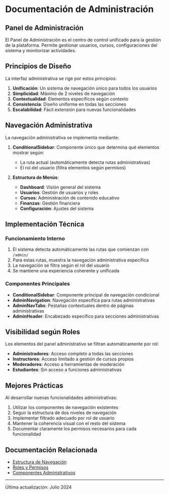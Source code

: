 
# Documentación de Administración

## Panel de Administración

El Panel de Administración es el centro de control unificado para la gestión de la plataforma. Permite gestionar usuarios, cursos, configuraciones del sistema y monitorizar actividades.

## Principios de Diseño

La interfaz administrativa se rige por estos principios:

1. **Unificación**: Un sistema de navegación único para todos los usuarios
2. **Simplicidad**: Máximo de 2 niveles de navegación
3. **Contextualidad**: Elementos específicos según contexto
4. **Consistencia**: Diseño uniforme en todas las secciones
5. **Escalabilidad**: Fácil extensión para nuevas funcionalidades

## Navegación Administrativa

La navegación administrativa se implementa mediante:

1. **ConditionalSidebar**: Componente único que determina qué elementos mostrar según:
   - La ruta actual (automáticamente detecta rutas administrativas)
   - El rol del usuario (filtra elementos según permisos)

2. **Estructura de Menús**:
   - **Dashboard**: Visión general del sistema
   - **Usuarios**: Gestión de usuarios y roles
   - **Cursos**: Administración de contenido educativo
   - **Finanzas**: Gestión financiera
   - **Configuración**: Ajustes del sistema

## Implementación Técnica

### Funcionamiento Interno

1. El sistema detecta automáticamente las rutas que comienzan con `/admin/`
2. Para estas rutas, muestra la navegación administrativa específica
3. La navegación se filtra según el rol del usuario
4. Se mantiene una experiencia coherente y unificada

### Componentes Principales

- **ConditionalSidebar**: Componente principal de navegación condicional
- **AdminNavigation**: Navegación específica para rutas administrativas
- **AdminNavTabs**: Pestañas contextuales dentro de páginas administrativas
- **AdminHeader**: Encabezado específico para secciones administrativas

## Visibilidad según Roles

Los elementos del panel administrativo se filtran automáticamente por rol:

- **Administradores**: Acceso completo a todas las secciones
- **Instructores**: Acceso limitado a gestión de cursos propios
- **Moderadores**: Acceso a herramientas de moderación
- **Estudiantes**: Sin acceso a funciones administrativas

## Mejores Prácticas

Al desarrollar nuevas funcionalidades administrativas:

1. Utilizar los componentes de navegación existentes
2. Seguir la estructura de dos niveles de navegación
3. Implementar filtrado adecuado por rol de usuario
4. Mantener la coherencia visual con el resto del sistema
5. Documentar claramente los permisos necesarios para cada funcionalidad

## Documentación Relacionada

- [Estructura de Navegación](../ESTRUCTURA_NAVEGACION.md)
- [Roles y Permisos](../security/roles-permissions.md)
- [Componentes Administrativos](../components/admin.md)

---

Última actualización: Julio 2024
